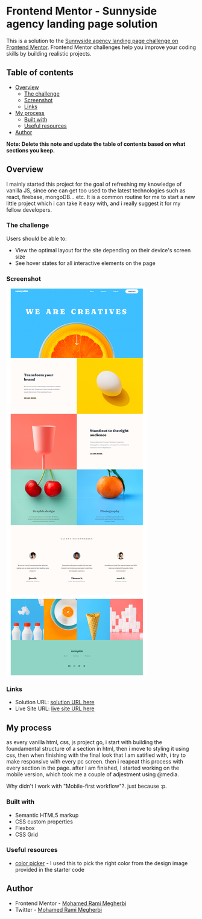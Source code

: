 # Frontend Mentor - Sunnyside agency landing page solution

This is a solution to the [Sunnyside agency landing page challenge on Frontend Mentor](https://www.frontendmentor.io/challenges/sunnyside-agency-landing-page-7yVs3B6ef). Frontend Mentor challenges help you improve your coding skills by building realistic projects.

## Table of contents

-   [Overview](#overview)
    -   [The challenge](#the-challenge)
    -   [Screenshot](#screenshot)
    -   [Links](#links)
-   [My process](#my-process)
    -   [Built with](#built-with)
    -   [Useful resources](#useful-resources)
-   [Author](#author)

**Note: Delete this note and update the table of contents based on what sections you keep.**

## Overview

I mainly started this project for the goal of refreshing my knowledge of vanilla JS, since one can get too used to the latest technologies such as react, firebase, mongoDB... etc.
It is a common routine for me to start a new little project which i can take it easy with, and i really suggest it for my fellow developers.

### The challenge

Users should be able to:

-   View the optimal layout for the site depending on their device's screen size
-   See hover states for all interactive elements on the page

### Screenshot

![](./screenshot.png)

### Links

-   Solution URL: [solution URL here](https://github.com/ReyZis/sunnyside)
-   Live Site URL: [live site URL here](https://your-live-site-url.com)

## My process

as every vanilla html, css, js project go, i start with building the foundamental structure of a section in html, then i move to styling it using css, then when finishing with the final look that I am satified with, i try to make responsive with every pc screen.
then i reapeat this process with every section in the page.
after I am finished, I started working on the mobile version, which took me a couple of adjestment using @media.

Why didn't I work with "Mobile-first workflow"?. just because :p.

### Built with

-   Semantic HTML5 markup
-   CSS custom properties
-   Flexbox
-   CSS Grid

### Useful resources

-   [color picker](https://pinetools.com/image-color-picker) - I used this to pick the right color from the design image provided in the starter code

## Author

-   Frontend Mentor - [Mohamed Rami Megherbi](https://www.linkedin.com/in/mohamed-rami-megherbi-1a18b91b2/)
-   Twitter - [Mohamed Rami Megherbi](https://github.com/ReyZis)
